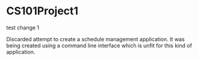 # CS101Project1
test change 1

Discarded attempt to create a schedule management application. It was being created using a command line interface which is unfit for this kind of application. 
